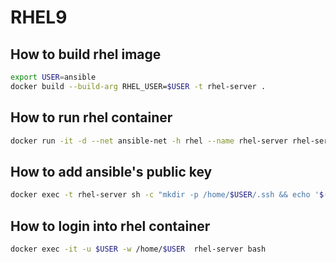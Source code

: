 # RHEL9

## How to build rhel image

```bash
export USER=ansible
docker build --build-arg RHEL_USER=$USER -t rhel-server .
```

## How to run rhel container

```bash
docker run -it -d --net ansible-net -h rhel --name rhel-server rhel-server
```

## How to add ansible's public key

```bash
docker exec -t rhel-server sh -c "mkdir -p /home/$USER/.ssh && echo '$(docker exec -t ansible cat /home/ansible/.ssh/ssh_host_ed25519_key.pub)' > /home/$USER/.ssh/authorized_keys"
```

## How to login into rhel container

```bash
docker exec -it -u $USER -w /home/$USER  rhel-server bash
```
